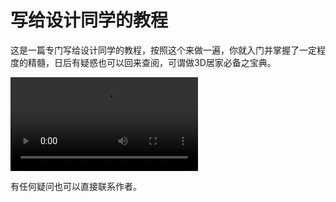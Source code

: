 # 写给设计同学的教程

这是一篇专门写给设计同学的教程，按照这个来做一遍，你就入门并掌握了一定程度的精髓，日后有疑惑也可以回来查阅，可谓做3D居家必备之宝典。

<video style="max-width: 100%;" src="/assets/tutorials/artist/img/0.mp4" controls></video>

有任何疑问也可以直接联系作者。

